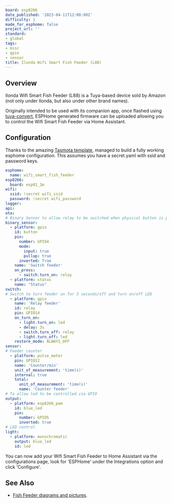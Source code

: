 ```yaml
---
board: esp8266
date_published: '2023-04-11T12:00:00Z'
difficulty: 1
made_for_esphome: false
project_url: ''
standard:
- global
tags:
- misc
- gpio
- sensor
title: Ilonda Wifi Smart Fish Feeder (L88)
---
```


## Overview

Ilonda Wifi Smart Fish Feeder (L88) is a Tuya-based device sold by
Amazon (not only under Ilonda, but also under other brand names).

Originally intended to be used with its companion app, once flashed
using [tuya-convert](https://github.com/ct-Open-Source/tuya-convert),
ESPHome generated firmware can be uploaded allowing you to control the
Wifi Smart Fish Feeder via Home Assistant.

## Configuration

Thanks to the amazing [Tasmota
template](https://templates.blakadder.com/ilonda_L88.html), managed to
build a fully working esphome configuration. This assumes you have a
secret.yaml with ssid and password keys.
``` yaml
esphome:
  name: wifi_smart_fish_feeder
esp8266:
  board: esp01_1m
wifi:
  ssid: !secret wifi_ssid
  password: !secret wifi_password
logger:
api:
ota:
# Binary Sensor to allow relay to be switched when physical button is pressed
binary_sensor:
  - platform: gpio
    id: button
    pin:
      number: GPIO4
      mode:
        input: true
        pullup: true
      inverted: True
    name: 'Switch feeder'
    on_press:
      - switch.turn_on: relay
  - platform: status
    name: "Status"
switch:
# Switch to turn feeder on for 3 seconds/off and turn on/off LED
  - platform: gpio
    name: 'Relay feeder'
    id: relay
    pin: GPIO14
    on_turn_on:
      - light.turn_on: led
      - delay: 3s
      - switch.turn_off: relay
      - light.turn_off: led
    restore_mode: ALWAYS_OFF
sensor:
# Feeder counter
  - platform: pulse_meter
    pin: GPIO12
    name: 'Counter/min'
    unit_of_measurement: 'time(s)'
    internal: true
    total:
      unit_of_measurement: 'time(s)'
      name: 'Counter feeder'
# To allow led to be controlled via GPIO
output:
  - platform: esp8266_pwm
    id: blue_led
    pin:
      number: GPIO5
      inverted: true
# LED control
light:
  - platform: monochromatic
    output: blue_led
    id: led
```
You can now add your Wifi Smart Fish Feeder to Home Assistant via the
configurations page, look for \'ESPHome\' under the Integrations option
and click \'Configure\'.

## See Also

- [Fish Feeder diagrams and pictures](https://community.openhab.org/t/ilonda-fish-feeder-openhab/99190).